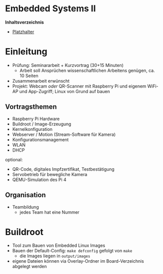 <!----------
title: "Embedded Systems II"
date: "Semester 5"
keywords: [Embedded Systems II, EMB, DHGE, Semester 5]
---------->

Embedded Systems II
===================

<!-- START doctoc generated TOC please keep comment here to allow auto update -->
<!-- DON'T EDIT THIS SECTION, INSTEAD RE-RUN doctoc TO UPDATE -->
**Inhaltsverzeichnis**

- [Platzhalter](#platzhalter)

<!-- END doctoc generated TOC please keep comment here to allow auto update -->

<!--newpage-->

# Einleitung

- Prüfung: Seminararbeit + Kurzvortrag (30+15 Minuten)
  - Arbeit soll Ansprüchen wissenschaftlichen Arbeitens genügen, ca. 10 Seiten
- Zusammenarbeit erwünscht <!--GitHub intensifies-->
- Projekt: Webcam *oder* QR-Scanner mit Raspberry Pi und eigenem WiFi-AP und App-Zugriff; Linux von Grund auf bauen

## Vortragsthemen

- Raspberry Pi Hardware
- Buildroot / Image-Erzeugung
- Kernelkonfiguration
- Webserver / Motion (Stream-Software für Kamera)
- Konfigurationsmanagement
- WLAN<!--gemacht von Ben, -edict, Max-->
- DHCP

optional:

- QR-Code, digitales Impfzertifikat, Testbestätigung
- Servobetrieb für bewegliche Kamera
- QEMU-Simulation des Pi 4

## Organisation

- Teambildung
  - jedes Team hat eine Nummer

# Buildroot

- Tool zum Bauen von Embedded Linux Images
- Bauen der Default-Config: ``make defconfig`` gefolgt von ``make``
  - die Images liegen in ``output/images``
- eigene Dateien können via Overlay-Ordner im Board-Verzeichnis abgelegt werden
